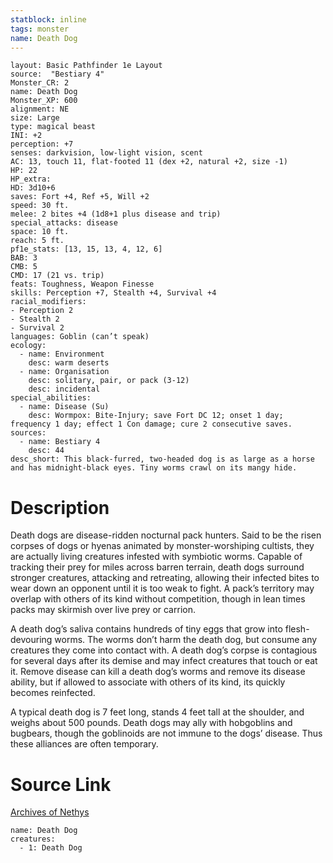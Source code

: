 ```yaml
---
statblock: inline
tags: monster
name: Death Dog
---
```

```statblock
layout: Basic Pathfinder 1e Layout
source:  "Bestiary 4"
Monster_CR: 2
name: Death Dog
Monster_XP: 600
alignment: NE
size: Large
type: magical beast
INI: +2
perception: +7
senses: darkvision, low-light vision, scent
AC: 13, touch 11, flat-footed 11 (dex +2, natural +2, size -1)
HP: 22
HP_extra: 
HD: 3d10+6
saves: Fort +4, Ref +5, Will +2
speed: 30 ft.
melee: 2 bites +4 (1d8+1 plus disease and trip)
special_attacks: disease
space: 10 ft.
reach: 5 ft.
pf1e_stats: [13, 15, 13, 4, 12, 6]
BAB: 3
CMB: 5
CMD: 17 (21 vs. trip)
feats: Toughness, Weapon Finesse
skills: Perception +7, Stealth +4, Survival +4
racial_modifiers:
- Perception 2
- Stealth 2
- Survival 2
languages: Goblin (can’t speak)
ecology:
  - name: Environment
    desc: warm deserts
  - name: Organisation
    desc: solitary, pair, or pack (3-12)
    desc: incidental
special_abilities:
  - name: Disease (Su)
    desc: Wormpox: Bite-Injury; save Fort DC 12; onset 1 day; frequency 1 day; effect 1 Con damage; cure 2 consecutive saves.
sources:
  - name: Bestiary 4
    desc: 44
desc_short: This black-furred, two-headed dog is as large as a horse and has midnight-black eyes. Tiny worms crawl on its mangy hide.
```
# Description
Death dogs are disease-ridden nocturnal pack hunters. Said to be the risen corpses of dogs or hyenas animated by monster-worshiping cultists, they are actually living creatures infested with symbiotic worms. Capable of tracking their prey for miles across barren terrain, death dogs surround stronger creatures, attacking and retreating, allowing their infected bites to wear down an opponent until it is too weak to fight. A pack’s territory may overlap with others of its kind without competition, though in lean times packs may skirmish over live prey or carrion.

A death dog’s saliva contains hundreds of tiny eggs that grow into flesh-devouring worms. The worms don’t harm the death dog, but consume any creatures they come into contact with. A death dog’s corpse is contagious for several days after its demise and may infect creatures that touch or eat it. Remove disease can kill a death dog’s worms and remove its disease ability, but if allowed to associate with others of its kind, its quickly becomes reinfected.

A typical death dog is 7 feet long, stands 4 feet tall at the shoulder, and weighs about 500 pounds. Death dogs may ally with hobgoblins and bugbears, though the goblinoids are not immune to the dogs’ disease. Thus these alliances are often temporary.
# Source Link
[Archives of Nethys](https://aonprd.com/MonsterDisplay.aspx?ItemName=Death%20Dog)
```encounter-table
name: Death Dog
creatures:
  - 1: Death Dog
```
